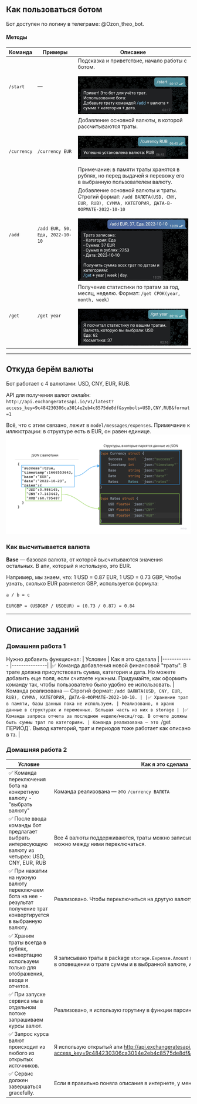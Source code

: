 

## Как пользоваться ботом

Бот доступен по логину в телеграме: @Ozon_theo_bot.

#### Методы

| Команда  | Примеры  | Описание |
|------------- |---------------| -------------|
| `/start`      | — | Подсказка и приветствие, начало работы с ботом. </br></br> ![image info](./img/start.jpg) |
| `/currency` | `/currency EUR` | Добавление основной валюты, в которой рассчитываются траты. </br></br> ![image info](./img/currency.jpg) </br></br> Примечание: в памяти траты хранятся в рублях, но перед выдачей я перевожу его в выбранную пользователем валюту.
| `/add`      | `/add EUR, 50, Еда, 2022-10-10` | Добавление основной валюты и траты. Строгий формат: `/add ВАЛЮТА(USD, CNY, EUR, RUB), СУММА, КАТЕГОРИЯ, ДАТА-В-ФОРМАТЕ-2022-10-10` </br></br> ![image info](./img/output.jpg) |
| `/get` | `/get year` | Получение статистики по тратам за год, месяц, неделю. Формат: `/get СРОК(year, month, week)` </br></br> ![image info](./img/get.jpg) |

--------
## Откуда берём валюты

Бот работает с 4 валютами: USD, CNY, EUR, RUB.

API для получения валют онлайн: `http://api.exchangeratesapi.io/v1/latest?access_key=9c484230306ca3014e2eb4c8575de8df&symbols=USD,CNY,RUB&format=1`

Всё, что с этим связано, лежит в `model/messages/expenses`. Примечание к иллюстрации: в структуре есть в EUR, он равен единице.
![image info](./img/img.png)

### Как высчитывается валюта
**Base** — базовая валюта, от которой высчитываются значения остальных. В апи, который я использую, это EUR.

Например, мы знаем, что: 
1 USD = 0.87 EUR, 
1 USD = 0.73 GBP, 
Чтобы узнать, сколько EUR равняется GBP, используется формула:

```
a / b = c
```

```
EURGBP = (USDGBP / USDEUR) = (0.73 / 0.87) = 0.84
```

-------

## Описание заданий
### Домашняя работа 1
Нужно добавить функционал:
| Условие  | Как я это сделала  |
|------------- |---------------| 
|✅ Команда добавления новой финансовой "траты". В трате должна присутствовать сумма, категория и дата. Но можете добавить еще поля, если считаете нужным. Придумайте, как оформить команду так, чтобы пользователю было удобно ее использовать. | Команда реализована — Строгий формат: `/add ВАЛЮТА(USD, CNY, EUR, RUB), СУММА, КАТЕГОРИЯ, ДАТА-В-ФОРМАТЕ-2022-10-10. |
|✅ Хранение трат в памяти, базы данных пока не используем. | Реализовано, я храню данные в структурах и переменных. Большая часть из них в storage |
|✅ Команда запроса отчета за последнюю неделю/месяц/год. В отчете должны быть суммы трат по категориям. | Команда реализована — это `/get ПЕРИОД`. Вывод категорий, трат и периодов тоже работает как описано в тз. |

### Домашняя работа 2
| Условие  | Как я это сделала  | 
|------------- |---------------| 
|✅ Команда переключения бота на конкретную валюту - "выбрать валюту" | Команда реализована — это `/currency ВАЛЮТА` |
|✅ После ввода команды бот предлагает выбрать интересующую валюту из четырех: USD, CNY, EUR, RUB | Все 4 валюты поддерживаются, траты можно записывать в любой из них, также можно между ними переключаться. |
|✅ При нажатии на нужную валюту переключаем бота на нее - результат получение трат конвертируется в выбранную валюту. | Реализовано. Чтобы переключиться на другую валюту, используйте `/currency ВАЛЮТА` |
|✅ Храним траты всегда в рублях, конвертацию используем только для отображения, ввода и отчетов. | Я записываю траты в package `storage.Expense.Amount` в рублях. Дополнительно вывожу в оповещении о трате суммы и в выбранной валюте, и в рублях. |
|✅ При запуске сервиса мы в отдельном потоке запрашиваем курсы валют. | Реализовано, я использую горутину в функции парсинга валют из открытого апи. |
|✅ Запрос курса валют происходит из любого из открытых источников. | Я использую открытый апи http://api.exchangeratesapi.io/v1/latest?access_key=9c484230306ca3014e2eb4c8575de8df&symbols=USD,CNY,RUB&format=1 |
|✅ Сервис должен завершаться gracefully. | Если я правильно поняла описания в интернете, у меня оно именно так работает.  |
